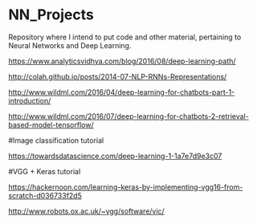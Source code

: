 # NN_Projects

Repository where I intend to put code and other material, pertaining to Neural Networks and Deep Learning.

https://www.analyticsvidhya.com/blog/2016/08/deep-learning-path/

http://colah.github.io/posts/2014-07-NLP-RNNs-Representations/

http://www.wildml.com/2016/04/deep-learning-for-chatbots-part-1-introduction/

http://www.wildml.com/2016/07/deep-learning-for-chatbots-2-retrieval-based-model-tensorflow/

#Image classification tutorial

https://towardsdatascience.com/deep-learning-1-1a7e7d9e3c07


#VGG + Keras tutorial

https://hackernoon.com/learning-keras-by-implementing-vgg16-from-scratch-d036733f2d5

http://www.robots.ox.ac.uk/~vgg/software/vic/
